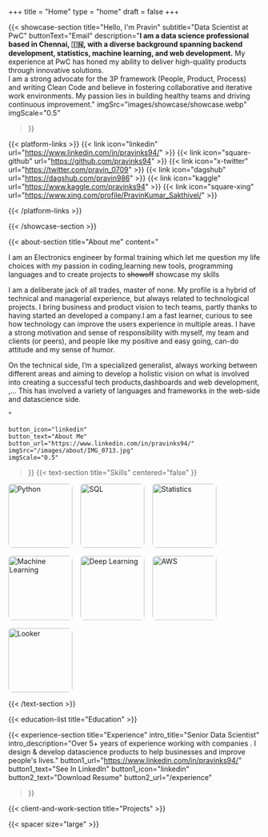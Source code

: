 +++
title =  "Home"
type = "home"
draft = false
+++


{{< showcase-section
    title="Hello, I'm Pravin"
    subtitle="Data Scientist at PwC"
    buttonText="Email"
    description="<strong>I am a data science professional based in Chennai, 🇮🇳, with a diverse background spanning backend development, statistics, machine learning, and web development.</strong> My experience at PwC has honed my ability to deliver high-quality products through innovative solutions.<br/>I am a strong advocate for the 3P framework (People, Product, Process) and writing Clean Code and believe in fostering collaborative and iterative work environments. My passion lies in building healthy teams and driving continuous improvement."
    imgSrc="images/showcase/showcase.webp"
    imgScale="0.5"
 >}}

{{< platform-links >}}
    {{< link icon="linkedin" url="<https://www.linkedin.com/in/pravinks94/>" >}}
    {{< link icon="square-github" url="<https://github.com/pravinks94>" >}}
    {{< link icon="x-twitter" url="<https://twitter.com/pravin_0709>" >}}
    {{< link icon="dagshub" url="<https://dagshub.com/pravin986>" >}}
    {{< link icon="kaggle" url="<https://www.kaggle.com/pravinks94>" >}}
    {{< link icon="square-xing" url="<https://www.xing.com/profile/PravinKumar_Sakthivel/>" >}}

{{< /platform-links >}}

{{< /showcase-section >}}

{{< about-section
    title="About me"
    content="<p>I am an Electronics engineer by formal training which let me question my life choices with my passion in coding,learning new tools, programming languages and to create projects to <strike>showoff</strike> showcase my skills</p><p>I am a deliberate jack of all trades, master of none. My profile is a hybrid of technical and managerial experience, but always related to technological projects. I bring business and product vision to tech teams, partly thanks to having started an developed a company.I am a fast learner, curious to see how technology can improve the users experience in multiple areas. I have a strong motivation and sense of responsibility with myself, my team and clients (or peers), and people like my positive and easy going, can-do attitude and my sense of humor.</p><p>On the technical side, I’m a specialized generalist, always working between different areas and aiming to develop a holistic vision on what is involved into creating a successful tech products,dashboards and web development, ,... This has involved a variety of languages and frameworks in the web-side and datascience side.</p>"

    button_icon="linkedin"
    button_text="About Me"
    button_url="https://www.linkedin.com/in/pravinks94/"
    imgSrc="/images/about/IMG_0713.jpg"
    imgScale="0.5"
 >}}
{{< text-section
title="Skills"
centered="false"
>}}

<div style="display: flex; flex-wrap: wrap; gap: 16px; align-items: center;">

<img src="images/skills/Python-logo-notext.svg" alt="Python" style="width: 128px; height: auto; border-radius: 8px;" />
<img src="images/skills/sql.png" alt="SQL" style="width: 128px; height: auto; border-radius: 8px;" />
<img src="images/skills/Statistics_icon.png" alt="Statistics" style="width: 128px; height: auto; border-radius: 8px;" />
<img src="images/skills/Machine_learning_icon.png" alt="Machine Learning" style="width: 128px; height: auto; border-radius: 8px;" />
<img src="images/skills/Deep_learning_icon.png" alt="Deep Learning" style="width: 128px; height: auto; border-radius: 8px;" />
<img src="images/skills/Amazon_Web_Services_Logo.svg" alt="AWS" style="width: 128px; height: auto; border-radius: 8px;" />
<img src="images/skills/Looker_Logo.svg" alt="Looker" style="width: 128px; height: auto; border-radius: 8px;" />

</div>

{{< /text-section >}}


{{< education-list
    title="Education" >}}

{{< experience-section
    title="Experience"
    intro_title="Senior Data Scientist"
    intro_description="Over 5+ years of experience working with companies . I design & develop datascience products to help businesses and improve people's lives."
    button1_url="https://www.linkedin.com/in/pravinks94/"
    button1_text="See In LinkedIn"
    button1_icon="linkedin"
    button2_text="Download Resume"
    button2_url="/experience"
>}}

{{< client-and-work-section
    title="Projects" >}} 

<!-- {{< testimonial-section
    title="What they say about me" >}} -->

{{< spacer size="large" >}}

<!-- ## Extra home content

Additional content added after the `section` blocks, in the `home.md` file. 

Here you could freestyle, add other shortcodes, ...  Or just let the content empty, and rely on the shortcode sections alone.

{{< spacer size="small" >}}

{{< text-section
title="Extra (centered) content"
centered="true"
>}}

You can also use the `text-section` shortcode to add centered texts

{{< /text-section >}} -->

